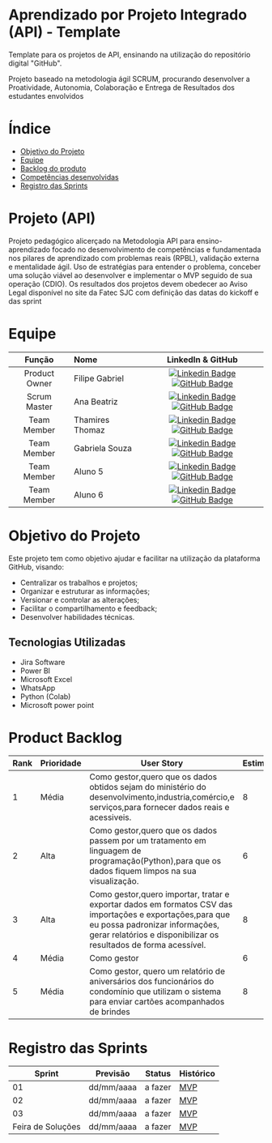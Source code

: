 # Aprendizado por Projeto Integrado (API) - Template

Template para os projetos de API, ensinando na utilização do repositório digital "GitHub". 

Projeto baseado na metodologia ágil SCRUM, procurando desenvolver a Proatividade, Autonomia, Colaboração e Entrega de Resultados dos estudantes envolvidos

# Índice
* [Objetivo do Projeto](#objetivo-do-projeto)
* [Equipe](#Equipe)
* [Backlog do produto](#Product-Backlog)
* [Competências desenvolvidas](#competências-desenvolvidas)
* [Registro das Sprints](#Registro-das-Sprints)


# Projeto (API) 
Projeto pedagógico alicerçado na Metodologia API para ensino-aprendizado focado no desenvolvimento de competências e fundamentada nos pilares de aprendizado com problemas reais (RPBL), validação externa e mentalidade ágil. 
Uso de estratégias para entender o problema, conceber uma solução viável ao desenvolver e implementar o MVP seguido de sua operação (CDIO). 
Os resultados dos projetos devem obedecer ao Aviso Legal disponível no site da Fatec SJC com definição das datas do kickoff e das sprint

# Equipe
|    Função     | Nome                                  |                                                                                                                                                      LinkedIn & GitHub                                                                                                                                                      |
| :-----------: | :------------------------------------ | :-------------------------------------------------------------------------------------------------------------------------------------------------------------------------------------------------------------------------------------------------------------------------------------------------------------------------: |
| Product Owner |   Filipe Gabriel         |     [![Linkedin Badge](https://img.shields.io/badge/Linkedin-blue?style=flat-square&logo=Linkedin&logoColor=white)](https://www.linkedin.com/in/) [![GitHub Badge](https://img.shields.io/badge/GitHub-111217?style=flat-square&logo=github&logoColor=white)](https://github.com/)              |
| Scrum Master  | Ana Beatriz |      [![Linkedin Badge](https://img.shields.io/badge/Linkedin-blue?style=flat-square&logo=Linkedin&logoColor=white)](https://www.linkedin.com/in/) [![GitHub Badge](https://img.shields.io/badge/GitHub-111217?style=flat-square&logo=github&logoColor=white)](https://github.com/)     |
| Team Member   | Thamires Thomaz              |         [![Linkedin Badge](https://img.shields.io/badge/Linkedin-blue?style=flat-square&logo=Linkedin&logoColor=white)](https://www.linkedin.com/in/) [![GitHub Badge](https://img.shields.io/badge/GitHub-111217?style=flat-square&logo=github&logoColor=white)](https://github.com/)        |
|  Team Member  | Gabriela Souza                |         [![Linkedin Badge](https://img.shields.io/badge/Linkedin-blue?style=flat-square&logo=Linkedin&logoColor=white)](https://www.linkedin.com/in/) [![GitHub Badge](https://img.shields.io/badge/GitHub-111217?style=flat-square&logo=github&logoColor=white)](https://github.com/)        |
|  Team Member  | Aluno 5                 |   [![Linkedin Badge](https://img.shields.io/badge/Linkedin-blue?style=flat-square&logo=Linkedin&logoColor=white)](https://www.linkedin.com/in/) [![GitHub Badge](https://img.shields.io/badge/GitHub-111217?style=flat-square&logo=github&logoColor=white)](https://github.com/)   |
|  Team Member  | Aluno 6       |           [![Linkedin Badge](https://img.shields.io/badge/Linkedin-blue?style=flat-square&logo=Linkedin&logoColor=white)](https://www.linkedin.com/in/) [![GitHub Badge](https://img.shields.io/badge/GitHub-111217?style=flat-square&logo=github&logoColor=white)](https://github.com/)    


# Objetivo do Projeto
Este projeto tem como objetivo ajudar e facilitar na utilização da plataforma GitHub, visando:
* Centralizar os trabalhos e projetos;
* Organizar e estruturar as informações;
* Versionar e controlar as alterações;
* Facilitar o compartilhamento e feedback;
* Desenvolver habilidades técnicas.


## Tecnologias Utilizadas

* Jira Software
* Power BI
* Microsoft Excel
* WhatsApp
* Python (Colab)
* Microsoft power point
  



# Product Backlog

| Rank | Prioridade | User Story                                                                                                                                              | Estimativa | Sprint |
|------|------------|---------------------------------------------------------------------------------------------------------------------------------------------------------|------------|--------|
| 1    | Média      | Como gestor,quero que os dados obtidos sejam do ministério do desenvolvimento,industria,comércio,e serviços,para fornecer dados reais e acessiveis.     | 8          | 1      |
| 2    | Alta       | Como gestor,quero que os dados passem por um tratamento em linguagem de programação(Python),para que os dados fiquem limpos na sua visualização.        | 6          | 1      |
| 3    | Alta       | Como gestor,quero importar, tratar e exportar dados em formatos CSV das importações e exportações,para que eu possa padronizar informações, gerar relatórios e disponibilizar os resultados de forma acessível.                                                                                                                                                              | 8          | 1      |
| 4    | Média      | Como gestor                                                                                                                                             |  6         | 1      |
| 5    | Média      | Como gestor, quero um relatório de aniversários dos funcionários do condomínio que utilizam o sistema para enviar cartões acompanhados de brindes       | 8          | 1      |





  
# Registro das Sprints

| Sprint            | Previsão   | Status   | Histórico |
|-------------------|------------|----------|-----------|
| 01                | dd/mm/aaaa | a fazer  | [MVP](MVP/sp1.md)  |
| 02                | dd/mm/aaaa | a fazer  | [MVP](MVP/sp2.md)  |
| 03                | dd/mm/aaaa | a fazer  | [MVP](MVP/sp3.md)  |
| Feira de Soluções | dd/mm/aaaa | a fazer  | [MVP](#)  |

